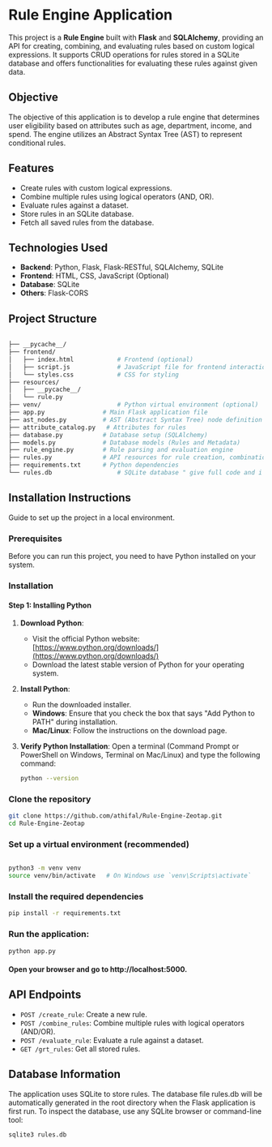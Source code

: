 # Rule Engine Application

This project is a **Rule Engine** built with **Flask** and **SQLAlchemy**, providing an API for creating, combining, and evaluating rules based on custom logical expressions. It supports CRUD operations for rules stored in a SQLite database and offers functionalities for evaluating these rules against given data.

## Objective
The objective of this application is to develop a rule engine that determines user eligibility based on attributes such as age, department, income, and spend. The engine utilizes an Abstract Syntax Tree (AST) to represent conditional rules.

## Features

- Create rules with custom logical expressions.
- Combine multiple rules using logical operators (AND, OR).
- Evaluate rules against a dataset.
- Store rules in an SQLite database.
- Fetch all saved rules from the database.

## Technologies Used

- **Backend**: Python, Flask, Flask-RESTful, SQLAlchemy, SQLite
- **Frontend**: HTML, CSS, JavaScript (Optional)
- **Database**: SQLite
- **Others**: Flask-CORS

## Project Structure

```bash

├── __pycache__/
├── frontend/
│   ├── index.html            # Frontend (optional)
│   ├── script.js             # JavaScript file for frontend interactions
│   └── styles.css            # CSS for styling
├── resources/
│   ├── __pycache__/
│   └── rule.py
├── venv/                     # Python virtual environment (optional)
├── app.py                # Main Flask application file
├── ast_nodes.py          # AST (Abstract Syntax Tree) node definition and utilities
├── attribute_catalog.py   # Attributes for rules
├── database.py           # Database setup (SQLAlchemy)
├── models.py             # Database models (Rules and Metadata)
├── rule_engine.py        # Rule parsing and evaluation engine
├── rules.py              # API resources for rule creation, combination, evaluation
├── requirements.txt      # Python dependencies
└── rules.db                  # SQLite database " give full code and i can copy the all code
```

##  Installation Instructions
Guide to set up the project in a local environment.



### Prerequisites
Before you can run this project, you need to have Python installed on your system.

### Installation

#### Step 1: Installing Python

1. **Download Python**:
   - Visit the official Python website: [https://www.python.org/downloads/](https://www.python.org/downloads/)
   - Download the latest stable version of Python for your operating system.

2. **Install Python**:
   - Run the downloaded installer.
   - **Windows**: Ensure that you check the box that says "Add Python to PATH" during installation.
   - **Mac/Linux**: Follow the instructions on the download page.

3. **Verify Python Installation**:
   Open a terminal (Command Prompt or PowerShell on Windows, Terminal on Mac/Linux) and type the following command:
   ```bash
   python --version
   ```

### Clone the repository
```bash
git clone https://github.com/athifal/Rule-Engine-Zeotap.git
cd Rule-Engine-Zeotap
```
### Set up a virtual environment (recommended)
```bash

python3 -m venv venv
source venv/bin/activate   # On Windows use `venv\Scripts\activate`
```
### Install the required dependencies
```bash
pip install -r requirements.txt
```
### Run the application:
```bash
python app.py
```
#### Open your browser and go to http://localhost:5000.
## API Endpoints

- `POST /create_rule`: Create a new rule.
- `POST /combine_rules`: Combine multiple rules with logical operators (AND/OR).
- `POST /evaluate_rule`: Evaluate a rule against a dataset.
- `GET /grt_rules`: Get all stored rules.
## Database Information
The application uses SQLite to store rules. The database file rules.db will be automatically generated in the root directory when the Flask application is first run.
To inspect the database, use any SQLite browser or command-line tool:
```bash
sqlite3 rules.db
```
